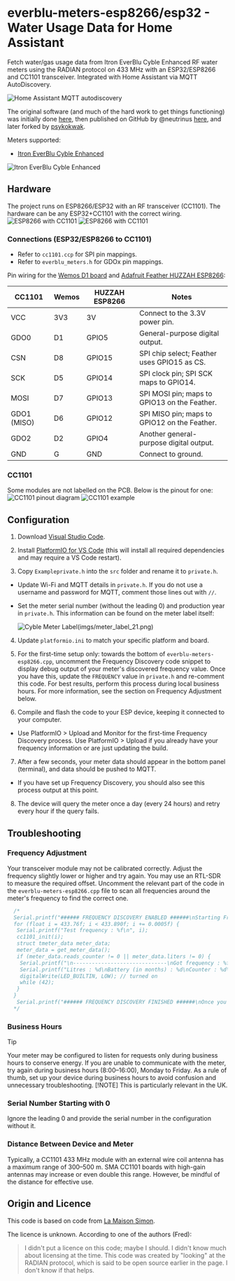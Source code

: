 # everblu-meters-esp8266/esp32 - Water Usage Data for Home Assistant

Fetch water/gas usage data from Itron EverBlu Cyble Enhanced RF water meters using the RADIAN protocol on 433 MHz with an ESP32/ESP8266 and CC1101 transceiver. Integrated with Home Assistant via MQTT AutoDiscovery.

![Home Assistant MQTT autodiscovery](imgs/MQTT_HASS.jpg)

The original software (and much of the hard work to get things functioning) was initially done [here](http://www.lamaisonsimon.fr/wiki/doku.php?id=maison2:compteur_d_eau:compteur_d_eau), then published on GitHub by @neutrinus [here](https://github.com/neutrinus/everblu-meters), and later forked by [psykokwak](https://github.com/psykokwak-com/everblu-meters-esp8266).

Meters supported:

- [Itron EverBlu Cyble Enhanced](https://multipartirtaanugra.com/wp-content/uploads/2020/09/09.-Cyble-RF.pdf)

![Itron EverBlu Cyble Enhanced](imgs/meter.jpg)

## Hardware

The project runs on ESP8266/ESP32 with an RF transceiver (CC1101). The hardware can be any ESP32+CC1101 with the correct wiring.
![ESP8266 with CC1101](imgs/board2.jpg)
![ESP8266 with CC1101](imgs/board.jpg)

### Connections (ESP32/ESP8266 to CC1101)

- Refer to `cc1101.ccp` for SPI pin mappings.
- Refer to `everblu_meters.h` for GDOx pin mappings.

Pin wiring for the [Wemos D1 board](https://www.wemos.cc/en/latest/d1/index.html) and [Adafruit Feather HUZZAH ESP8266](https://learn.adafruit.com/adafruit-feather-huzzah-esp8266/pinouts):

| **CC1101**  | **Wemos** | **HUZZAH ESP8266** | **Notes**                                      |
|-------------|-----------|--------------------|------------------------------------------------|
| VCC         | 3V3       | 3V                 | Connect to the 3.3V power pin.                |
| GDO0        | D1        | GPIO5              | General-purpose digital output.               |
| CSN         | D8        | GPIO15             | SPI chip select; Feather uses GPIO15 as CS.   |
| SCK         | D5        | GPIO14             | SPI clock pin; SPI SCK maps to GPIO14.        |
| MOSI        | D7        | GPIO13             | SPI MOSI pin; maps to GPIO13 on the Feather.  |
| GDO1 (MISO) | D6        | GPIO12             | SPI MISO pin; maps to GPIO12 on the Feather.  |
| GDO2        | D2        | GPIO4              | Another general-purpose digital output.       |
| GND         | G         | GND                | Connect to ground.                            |

### CC1101

Some modules are not labelled on the PCB. Below is the pinout for one:
![CC1101 pinout diagram](imgs/cc1101-mapping.png)
![CC1101 example](imgs/cc1101.jpg)

## Configuration

1. Download [Visual Studio Code](https://code.visualstudio.com/).

2. Install [PlatformIO for VS Code](https://platformio.org/) (this will install all required dependencies and may require a VS Code restart).

3. Copy `Exampleprivate.h` into the `src` folder and rename it to `private.h`.

- Update Wi-Fi and MQTT details in `private.h`. If you do not use a username and password for MQTT, comment those lines out with `//`.

- Set the meter serial number (without the leading 0) and production year in `private.h`. This information can be found on the meter label itself:

  ![Cyble Meter Label](imgs/meter_label.png)(imgs/meter_label_21.png)

4. Update `platformio.ini` to match your specific platform and board.

5. For the first-time setup only: towards the bottom of `everblu-meters-esp8266.cpp`, uncomment the Frequency Discovery code snippet to display debug output of your meter's discovered frequency value. Once you have this, update the `FREQUENCY` value in `private.h` and re-comment this code. For best results, perform this process during local business hours. For more information, see the section on Frequency Adjustment below.

6. Compile and flash the code to your ESP device, keeping it connected to your computer.

- Use PlatformIO > Upload and Monitor for the first-time Frequency Discovery process. Use PlatformIO > Upload if you already have your frequency information or are just updating the build.

7. After a few seconds, your meter data should appear in the bottom panel (terminal), and data should be pushed to MQTT.

- If you have set up Frequency Discovery, you should also see this process output at this point.

8. The device will query the meter once a day (every 24 hours) and retry every hour if the query fails.

## Troubleshooting

### Frequency Adjustment

Your transceiver module may not be calibrated correctly. Adjust the frequency slightly lower or higher and try again. You may use an RTL-SDR to measure the required offset. Uncomment the relevant part of the code in the `everblu-meters-esp8266.cpp` file to scan all frequencies around the meter's frequency to find the correct one.

```cpp
  /*
  Serial.printf("###### FREQUENCY DISCOVERY ENABLED ######\nStarting Frequency Scan...\n");
  for (float i = 433.76f; i < 433.890f; i += 0.0005f) {
   Serial.printf("Test frequency : %f\n", i);
   cc1101_init(i);
   struct tmeter_data meter_data;
   meter_data = get_meter_data();
   if (meter_data.reads_counter != 0 || meter_data.liters != 0) {
    Serial.printf("\n------------------------------\nGot frequency : %f\n------------------------------\n", i);
    Serial.printf("Litres : %d\nBattery (in months) : %d\nCounter : %d\n\n", meter_data.liters, meter_data.battery_left, meter_data.reads_counter);
    digitalWrite(LED_BUILTIN, LOW); // turned on
    while (42);
   }
  }
   Serial.printf("###### FREQUENCY DISCOVERY FINISHED ######\nOnce you have discovered the correct frequency you can disable this scan.\n\n");
  */
```

### Business Hours

> [!TIP]
> Your meter may be configured to listen for requests only during business hours to conserve energy. If you are unable to communicate with the meter, try again during business hours (8:00–16:00), Monday to Friday. As a rule of thumb, set up your device during business hours to avoid confusion and unnecessary troubleshooting.
> [!NOTE]
> This is particularly relevant in the UK.

### Serial Number Starting with 0

Ignore the leading 0 and provide the serial number in the configuration without it.

### Distance Between Device and Meter

Typically, a CC1101 433 MHz module with an external wire coil antenna has a maximum range of 300–500 m. SMA CC1101 boards with high-gain antennas may increase or even double this range. However, be mindful of the distance for effective use.

## Origin and Licence

This code is based on code from [La Maison Simon](http://www.lamaisonsimon.fr/wiki/doku.php?id=maison2:compteur_d_eau:compteur_d_eau).

The licence is unknown. According to one of the authors (Fred):

> I didn't put a licence on this code; maybe I should. I didn't know much about licensing at the time.
> This code was created by "looking" at the RADIAN protocol, which is said to be open source earlier in the page. I don't know if that helps.
